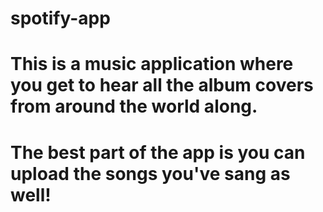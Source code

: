 # spotify-app
# This is a music application where you get to hear all the album covers from around the world along.
# The best part of the app is you can upload the songs you've sang as well!